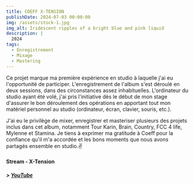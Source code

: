 ```yaml
---
title: COEFF X-TENSION
publishDate: 2024-07-03 00:00:00
img: /assets/stock-1.jpg
img_alt: Iridescent ripples of a bright blue and pink liquid
description: |
  2024
tags:
  - Enregistrement
  - Mixage
  - Mastering
---
```

Ce projet marque ma première expérience en studio à laquelle j'ai eu l'opportunité de participer. L'enregistrement de l'album s'est déroulé en deux sessions, dans des circonstances assez inhabituelles. L'ordinateur du studio ayant été volé, j'ai pris l'initiative dès le début de mon stage d'assurer le bon déroulement des opérations en apportant tout mon matériel personnel au studio (ordinateur, écran, clavier, souris, etc.).

J'ai eu le privilège de mixer, enregistrer et masteriser plusieurs des projets inclus dans cet album, notamment Tour Karin, Brain, Country, FCC 4 life, Mylenne et Stamina. Je tiens à exprimer ma gratitude à Coeff pour la confiance qu'il m'a accordée et les bons moments que nous avons partagés ensemble en studio.✌️
#### Stream - X-Tension
  ##### > <a href="https://www.youtube.com/watch?v=pUKNyOKC0e4">YouTube</a>
